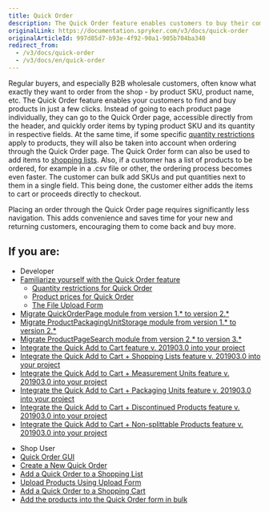 ```yaml
---
title: Quick Order
description: The Quick Order feature enables customers to buy their commonly ordered products in just a few clicks, encouraging them to come back and buy more.
originalLink: https://documentation.spryker.com/v3/docs/quick-order
originalArticleId: 997d85d7-b93e-4f92-90a1-905b704ba340
redirect_from:
  - /v3/docs/quick-order
  - /v3/docs/en/quick-order
---
```


Regular buyers, and especially B2B wholesale customers, often know what exactly they want to order from the shop - by product SKU, product name, etc. The Quick Order feature enables your customers to find and buy products in just a few clicks. Instead of going to each product page individually, they can go to the Quick Order page, accessible directly from the header, and quickly order items by typing product SKU and its quantity in respective fields. At the same time, if some specific [quantity restrictions](/docs/scos/dev/features/201907.0/product-management/product-quantity-restrictions/product-quantity-restrictions-feature-overview.html) apply to products, they will also be taken into account when ordering through the Quick Order page. The Quick Order form can also be used to add items to [shopping lists](/docs/scos/dev/features/201907.0/shopping-list/multiple-and-shared-shopping-lists/multiple-and-shared-shopping-lists.html). Also, if a customer has a list of products to be ordered, for example in a .csv file or other, the ordering process becomes even faster. The customer can bulk add SKUs and put quantities next to them in a single field. This being done, the customer either adds the items to cart or proceeds directly to checkout.

Placing an order through the Quick Order page requires significantly less navigation. This adds convenience and saves time for your new and returning customers, encouraging them to come back and buy more.

## If you are:

<div class="mr-container">
    <div class="mr-list-container">
        <!-- col1 -->
        <div class="mr-col">
            <ul class="mr-list mr-list-green">
                <li class="mr-title">Developer</li>
                <li><a href="https://documentation.spryker.com/v2/docs/quick-order-overview-201903" class="mr-link">Familiarize yourself with the Quick Order feature</a><ul><li><a href="https://documentation.spryker.com/v2/docs/quick-order-overview-201903#quantity-restrictions-for-quick-order" class="mr-link">Quantity restrictions for Quick Order</a></li><li><a href="https://documentation.spryker.com/v2/docs/quick-order-overview-201903#product-prices-for-quick-order" class="mr-link">Product prices for Quick Order</a></li><li><a href="https://documentation.spryker.com/v2/docs/quick-order-overview-201903#file-upload-form-for-concrete-products" class="mr-link">The File Upload Form</a></li></ul></li>
                <li><a href="https://documentation.spryker.com/v3/docs/mg-quick-order-page#upgrading-from-version-1---to-version-2--" class="mr-link">Migrate QuickOrderPage module from version 1.* to version 2.*</a></li>
                <li><a href="https://documentation.spryker.com/v3/docs/mg-product-packaging-unit-storage#upgrading-from-version-1---to-2--" class="mr-link">Migrate ProductPackagingUnitStorage module from version 1.* to version 2.*</a></li>
                <li><a href="https://documentation.spryker.com/v3/docs/mg-product-page-search#upgrading-from-version-2---to-3--" class="mr-link">Migrate ProductPageSearch module from version 2.* to version 3.*</a></li>
                <li><a href="https://documentation.spryker.com/v2/docs/quick-order-feature-integration-201903" class="mr-link">Integrate the Quick Add to Cart feature v. 201903.0 into your project</a></li>
                <li><a href="https://documentation.spryker.com/v2/docs/quick-order-shopping-lists-feature-integration-201903" class="mr-link">Integrate the Quick Add to Cart + Shopping Lists feature v. 201903.0 into your project</a></li>
                <li><a href="https://documentation.spryker.com/v2/docs/quick-order-measurement-units-feature-integration-201903" class="mr-link">Integrate the Quick Add to Cart + Measurement Units feature v. 201903.0 into your project</a></li>
                <li><a href="https://documentation.spryker.com/v2/docs/quick-order-packaging-units-feature-integration-201903" class="mr-link">Integrate the Quick Add to Cart + Packaging Units feature v. 201903.0 into your project</a></li>
                <li><a href="https://documentation.spryker.com/v2/docs/quick-order-discontinued-products-feature-integration-201903" class="mr-link">Integrate the Quick Add to Cart + Discontinued Products feature v. 201903.0 into your project</a></li>
                <li><a href="https://documentation.spryker.com/v2/docs/quick-order-non-splittable-products-feature-integration-201903" class="mr-link">Integrate the Quick Add to Cart + Non-splittable Products feature v. 201903.0 into your project</a></li>
            </ul>
        </div>
        <!-- col3 -->
        <div class="mr-col">
            <ul class="mr-list mr-list-red">
                <li class="mr-title">Shop User</li>
                <li><a href="https://documentation.spryker.com/v3/docs/quick-order-shop-guide" class="mr-link">Quick Order GUI</a></li>
                <li><a href="https://documentation.spryker.com/v3/docs/quick-order-shop-guide#creating-a-new-quick-order" class="mr-link">Create a New Quick Order</a></li>
                <li><a href="https://documentation.spryker.com/v3/docs/quick-order-shop-guide#adding-a-quick-order-to-a-shopping-list" class="mr-link">Add a Quick Order to a Shopping List</a></li>
                <li><a href="https://documentation.spryker.com/v3/docs/quick-order-shop-guide#uploading-products-using-upload-form" class="mr-link">Upload Products Using Upload Form</a></li>
               <li><a href="https://documentation.spryker.com/v3/docs/quick-order-shop-guide#adding-a-quick-order-to-a-shopping-cart" class="mr-link">Add a Quick Order to a Shopping Cart</a></li>
                <li><a href="https://documentation.spryker.com/v3/docs/quick-order-shop-guide#adding-the-products-to-the-quick-order-form-in-bulk" class="mr-link">Add the products into the Quick Order form in bulk</a></li>
            </ul>
        </div>
    </div>
</div>
